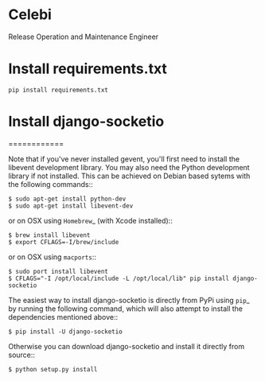 # Celebi
Release Operation and Maintenance Engineer

# Install requirements.txt

    pip install requirements.txt

# Install django-socketio
============

Note that if you've never installed gevent, you'll first need to
install the libevent development library. You may also need the Python
development library if not installed. This can be achieved on Debian
based sytems with the following commands::

    $ sudo apt-get install python-dev
    $ sudo apt-get install libevent-dev

or on OSX using `Homebrew`_ (with Xcode installed)::

    $ brew install libevent
    $ export CFLAGS=-I/brew/include

or on OSX using `macports`::

    $ sudo port install libevent
    $ CFLAGS="-I /opt/local/include -L /opt/local/lib" pip install django-socketio

The easiest way to install django-socketio is directly from PyPi using
`pip`_ by running the following command, which will also attempt to
install the dependencies mentioned above::

    $ pip install -U django-socketio

Otherwise you can download django-socketio and install it directly
from source::

    $ python setup.py install
